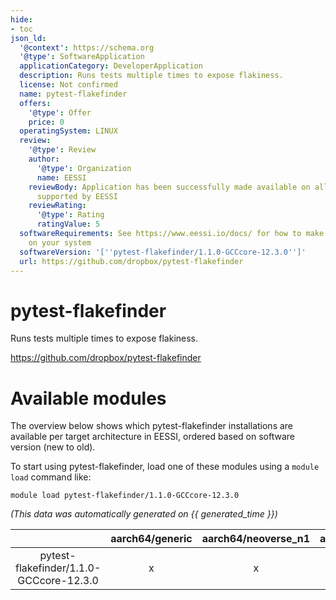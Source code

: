 ```yaml
---
hide:
- toc
json_ld:
  '@context': https://schema.org
  '@type': SoftwareApplication
  applicationCategory: DeveloperApplication
  description: Runs tests multiple times to expose flakiness.
  license: Not confirmed
  name: pytest-flakefinder
  offers:
    '@type': Offer
    price: 0
  operatingSystem: LINUX
  review:
    '@type': Review
    author:
      '@type': Organization
      name: EESSI
    reviewBody: Application has been successfully made available on all architectures
      supported by EESSI
    reviewRating:
      '@type': Rating
      ratingValue: 5
  softwareRequirements: See https://www.eessi.io/docs/ for how to make EESSI available
    on your system
  softwareVersion: '[''pytest-flakefinder/1.1.0-GCCcore-12.3.0'']'
  url: https://github.com/dropbox/pytest-flakefinder
---
```


pytest-flakefinder
==================


Runs tests multiple times to expose flakiness.

https://github.com/dropbox/pytest-flakefinder
# Available modules


The overview below shows which pytest-flakefinder installations are available per target architecture in EESSI, ordered based on software version (new to old).

To start using pytest-flakefinder, load one of these modules using a `module load` command like:

```shell
module load pytest-flakefinder/1.1.0-GCCcore-12.3.0
```

*(This data was automatically generated on {{ generated_time }})*  

| |aarch64/generic|aarch64/neoverse_n1|aarch64/neoverse_v1|aarch64/nvidia|x86_64/generic|x86_64/amd/zen2|x86_64/amd/zen3|x86_64/amd/zen4|x86_64/intel/haswell|x86_64/intel/sapphirerapids|x86_64/intel/skylake_avx512|
| :---: | :---: | :---: | :---: | :---: | :---: | :---: | :---: | :---: | :---: | :---: | :---: |
|pytest-flakefinder/1.1.0-GCCcore-12.3.0|x|x|x|-|x|x|x|x|x|x|x|
